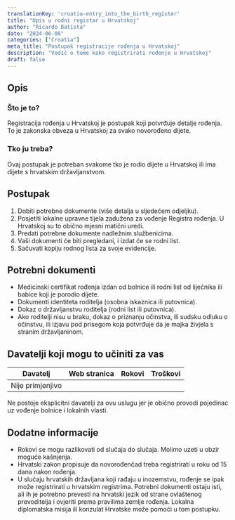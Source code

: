 ```yaml
---
translationKey: 'croatia-entry_into_the_birth_register'
title: "Upis u rodni registar u Hrvatskoj"
author: "Ricardo Batista"
date: "2024-06-08"
categories: ["Croatia"]
meta_title: "Postupak registracije rođenja u Hrvatskoj"
description: "Vodič o tome kako registrirati rođenje u Hrvatskoj"
draft: false
---
```


## Opis
### Što je to?
Registracija rođenja u Hrvatskoj je postupak koji potvrđuje detalje rođenja. To je zakonska obveza u Hrvatskoj za svako novorođeno dijete.
### Tko ju treba?
Ovaj postupak je potreban svakome tko je rodio dijete u Hrvatskoj ili ima dijete s hrvatskim državljanstvom.

## Postupak
1. Dobiti potrebne dokumente (više detalja u sljedećem odjeljku).
2. Posjetiti lokalne upravne tijela zadužena za vođenje Registra rođenja. U Hrvatskoj su to obično mjesni matični uredi.
3. Predati potrebne dokumente nadležnim službenicima.
4. Vaši dokumenti će biti pregledani, i izdat će se rodni list.
5. Sačuvati kopiju rodnog lista za svoje evidencije.

## Potrebni dokumenti
- Medicinski certifikat rođenja izdan od bolnice ili rodni list od liječnika ili babice koji je porodio dijete.
- Dokumenti identiteta roditelja (osobna iskaznica ili putovnica).
- Dokaz o državljanstvu roditelja (rodni list ili putovnica).
- Ako roditelji nisu u braku, dokaz o priznanju očinstva, ili sudsku odluku o očinstvu, ili izjavu pod prisegom koja potvrđuje da je majka živjela s stranim državljaninom.

## Davatelji koji mogu to učiniti za vas

| Davatelj        |     Web stranica     |     Rokovi    |       Troškovi      |
| --------------- | --------------- |  :-------------: | :-------------: |
| Nije primjenjivo  |                 |                  |                 |

Ne postoje eksplicitni davatelji za ovu uslugu jer je obično provodi pojedinac uz vođenje bolnice i lokalnih vlasti.

## Dodatne informacije
- Rokovi se mogu razlikovati od slučaja do slučaja. Molimo uzeti u obzir moguće kašnjenja.
- Hrvatski zakon propisuje da novorođenčad treba registrirati u roku od 15 dana nakon rođenja.
- U slučaju hrvatskih državljana koji rađaju u inozemstvu, rođenje se ipak može registrirati u hrvatskim registrima. Potrebni dokumenti ostaju isti, ali ih je potrebno prevesti na hrvatski jezik od strane ovlaštenog prevoditelja i ovjeriti prema pravilima zemlje rođenja. Lokalna diplomatska misija ili konzulat Hrvatske može pomoći u tom postupku.